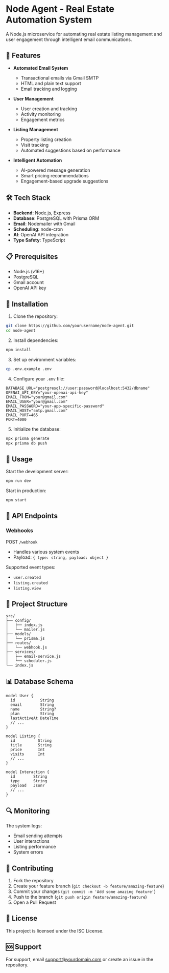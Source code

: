 # Node Agent - Real Estate Automation System

A Node.js microservice for automating real estate listing management and user engagement through intelligent email communications.

## 🚀 Features

- **Automated Email System**
  - Transactional emails via Gmail SMTP
  - HTML and plain text support
  - Email tracking and logging
  
- **User Management**
  - User creation and tracking
  - Activity monitoring
  - Engagement metrics
  
- **Listing Management**
  - Property listing creation
  - Visit tracking
  - Automated suggestions based on performance
  
- **Intelligent Automation**
  - AI-powered message generation
  - Smart pricing recommendations
  - Engagement-based upgrade suggestions

## 🛠 Tech Stack

- **Backend**: Node.js, Express
- **Database**: PostgreSQL with Prisma ORM
- **Email**: Nodemailer with Gmail
- **Scheduling**: node-cron
- **AI**: OpenAI API integration
- **Type Safety**: TypeScript

## 📋 Prerequisites

- Node.js (v16+)
- PostgreSQL
- Gmail account
- OpenAI API key

## 🔧 Installation

1. Clone the repository:
```bash
git clone https://github.com/yourusername/node-agent.git
cd node-agent
```

2. Install dependencies:
```bash
npm install
```

3. Set up environment variables:
```bash
cp .env.example .env
```

4. Configure your `.env` file:
```env
DATABASE_URL="postgresql://user:password@localhost:5432/dbname"
OPENAI_API_KEY="your-openai-api-key"
EMAIL_FROM="your@gmail.com"
EMAIL_USER="your@gmail.com"
EMAIL_PASSWORD="your-app-specific-password"
EMAIL_HOST="smtp.gmail.com"
EMAIL_PORT=465
PORT=4000
```

5. Initialize the database:
```bash
npx prisma generate
npx prisma db push
```

## 🚦 Usage

Start the development server:
```bash
npm run dev
```

Start in production:
```bash
npm start
```

## 📡 API Endpoints

### Webhooks

POST `/webhook`
- Handles various system events
- Payload: `{ type: string, payload: object }`

Supported event types:
- `user.created`
- `listing.created`
- `listing.view`

## 📁 Project Structure

```
src/
├── config/
│   ├── index.js
│   └── mailer.js
├── models/
│   └── prisma.js
├── routes/
│   └── webhook.js
├── services/
│   ├── email-service.js
│   └── scheduler.js
└── index.js
```

## 📊 Database Schema

```prisma
model User {
  id           String
  email        String
  name         String?
  plan         String
  lastActiveAt DateTime
  // ...
}

model Listing {
  id          String
  title       String
  price       Int
  visits      Int
  // ...
}

model Interaction {
  id        String
  type      String
  payload   Json?
  // ...
}
```

## 🔍 Monitoring

The system logs:
- Email sending attempts
- User interactions
- Listing performance
- System errors

## 🤝 Contributing

1. Fork the repository
2. Create your feature branch (`git checkout -b feature/amazing-feature`)
3. Commit your changes (`git commit -m 'Add some amazing feature'`)
4. Push to the branch (`git push origin feature/amazing-feature`)
5. Open a Pull Request

## 📝 License

This project is licensed under the ISC License.

## 🆘 Support

For support, email support@yourdomain.com or create an issue in the repository.